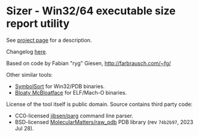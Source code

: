 # Sizer - Win32/64 executable size report utility

See [project page](http://aras-p.info/projSizer.html) for a description.

Changelog [here](changelog.md).

Based on code by Fabian "ryg" Giesen, http://farbrausch.com/~fg/

Other similar tools:
* [SymbolSort](https://github.com/adrianstone55/SymbolSort) for Win32/PDB binaries.
* [Bloaty McBloatface](https://github.com/google/bloaty) for ELF/Mach-O binaries.

License of the tool itself is public domain. Source contains third party code:
- CC0-licensed [jibsen/parg](https://github.com/jibsen/parg) command line parser.
- BSD-licensed [MolecularMatters/raw_pdb](https://github.com/MolecularMatters/raw_pdb) PDB library (rev `74b2b97`, 2023 Jul 28).
